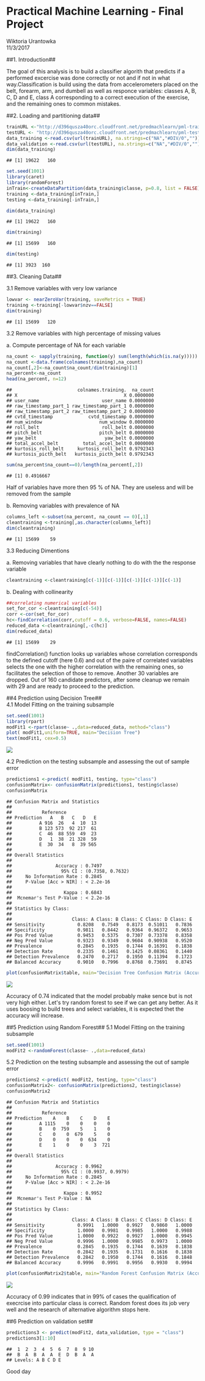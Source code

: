 # Practical Machine Learning - Final Project
Wiktoria Urantowka  
11/3/2017  



##1. Introduction##

The goal of this analysis is to build a classifier algorith that predicts if a performed excercise was done correctly or not and if not in what way.Classification is build using the data from accelerometers placed on the belt, forearm, arm, and dumbell as well as responce variables: classes A, B, C, D and E, class A corresponding to a correct execution of the exercise, and the remaining ones to common mistakes. 

##2. Loading and partitioning data##

```r
trainURL <-"http://d396qusza40orc.cloudfront.net/predmachlearn/pml-training.csv"
testURL <- "http://d396qusza40orc.cloudfront.net/predmachlearn/pml-testing.csv"
data_training <-read.csv(url(trainURL), na.strings=c("NA","#DIV/0",""))
data_validation <-read.csv(url(testURL), na.strings=c("NA","#DIV/0",""))
dim(data_training)
```

```
## [1] 19622   160
```

```r
set.seed(1001)
library(caret)
library(randomForest)
inTrain<-createDataPartition(data_training$classe, p=0.8, list = FALSE)
training <-data_training[inTrain,]
testing <-data_training[-inTrain,]
```


```r
dim(data_training) 
```

```
## [1] 19622   160
```

```r
dim(training) 
```

```
## [1] 15699   160
```

```r
dim(testing)
```

```
## [1] 3923  160
```

##3. Cleaning Data##

3.1 Remove variables with very low variance


```r
lowvar <- nearZeroVar(training, saveMetrics = TRUE)
training <-training[-lowvar$nzv==FALSE]
dim(training)
```

```
## [1] 15699   120
```

3.2 Remove variables with high percentage of missing values

a. Compute percentage of NA for each variable

```r
na_count <- sapply(training, function(y) sum(length(which(is.na(y)))))
na_count <-data.frame(colnames(training),na_count)
na_count[,2]<-na_count$na_count/dim(training)[1]
na_percent<-na_count
head(na_percent, n=12)
```

```
##                        colnames.training.  na_count
## X                                       X 0.0000000
## user_name                       user_name 0.0000000
## raw_timestamp_part_1 raw_timestamp_part_1 0.0000000
## raw_timestamp_part_2 raw_timestamp_part_2 0.0000000
## cvtd_timestamp             cvtd_timestamp 0.0000000
## num_window                     num_window 0.0000000
## roll_belt                       roll_belt 0.0000000
## pitch_belt                     pitch_belt 0.0000000
## yaw_belt                         yaw_belt 0.0000000
## total_accel_belt         total_accel_belt 0.0000000
## kurtosis_roll_belt     kurtosis_roll_belt 0.9792343
## kurtosis_picth_belt   kurtosis_picth_belt 0.9792343
```

```r
sum(na_percent$na_count==0)/length(na_percent[,2])
```

```
## [1] 0.4916667
```
Half of variables have more then 95 % of NA. They are useless and will be removed from the sample

b. Removing variables with prevalence of NA

```r
columns_left <-subset(na_percent, na_count == 0)[,1]
cleantraining <-training[,as.character(columns_left)]
dim(cleantraining)
```

```
## [1] 15699    59
```

3.3 Reducing Dimentions

a. Removing variables that have clearly nothing to do with the the response variable

```r
cleantraining <-cleantraining[c(-1)][c(-1)][c(-1)][c(-1)][c(-1)]
```

b. Dealing with collinearity 

```r
##correlating numerical variables
set_for_cor <-cleantraining[c(-54)]
corr <-cor(set_for_cor)
hc<-findCorrelation(corr,cutoff = 0.6, verbose=FALSE, names=FALSE)
reduced_data <-cleantraining[,-c(hc)]
dim(reduced_data)
```

```
## [1] 15699    29
```
findCorrelation() function looks up variables whose correlation corresponds to the defined cutoff (here 0.6) and out of the paire of correlated variables selects the one with the higher correlation with the remaining ones, so facilitates the selection of those to remove. Another 30 variables are dropped.
Out of 160 candidate predictors, after some cleanup we remain with 29 and are ready to proceed to the prediction.

##4 Prediction using Decision Tree##  
4.1 Model Fitting on the training subsample

```r
set.seed(1001)
library(rpart)
modFit1 <-rpart(classe~ .,data=reduced_data, method="class")
plot( modFit1,uniform=TRUE, main="Decision Tree")
text(modFit1, cex=0.5)
```

![](FinalProject_files/figure-html/unnamed-chunk-8-1.png)<!-- -->

4.2 Prediction on the testing subsample and assessing the out of sample error
 

```r
predictions1 <-predict( modFit1, testing, type="class")
confusionMatrix<- confusionMatrix(predictions1, testing$classe)
confusionMatrix
```

```
## Confusion Matrix and Statistics
## 
##           Reference
## Prediction   A   B   C   D   E
##          A 916  26   4  10  13
##          B 123 573  92 217  61
##          C  46  88 559  49  23
##          D   1  38  21 328  59
##          E  30  34   8  39 565
## 
## Overall Statistics
##                                           
##                Accuracy : 0.7497          
##                  95% CI : (0.7358, 0.7632)
##     No Information Rate : 0.2845          
##     P-Value [Acc > NIR] : < 2.2e-16       
##                                           
##                   Kappa : 0.6843          
##  Mcnemar's Test P-Value : < 2.2e-16       
## 
## Statistics by Class:
## 
##                      Class: A Class: B Class: C Class: D Class: E
## Sensitivity            0.8208   0.7549   0.8173  0.51011   0.7836
## Specificity            0.9811   0.8442   0.9364  0.96372   0.9653
## Pos Pred Value         0.9453   0.5375   0.7307  0.73378   0.8358
## Neg Pred Value         0.9323   0.9349   0.9604  0.90938   0.9520
## Prevalence             0.2845   0.1935   0.1744  0.16391   0.1838
## Detection Rate         0.2335   0.1461   0.1425  0.08361   0.1440
## Detection Prevalence   0.2470   0.2717   0.1950  0.11394   0.1723
## Balanced Accuracy      0.9010   0.7996   0.8768  0.73691   0.8745
```

```r
plot(confusionMatrix$table, main="Decision Tree Confusion Matrix (Accuracy=0.74)")  
```

![](FinalProject_files/figure-html/unnamed-chunk-9-1.png)<!-- -->
    
Accuracy of 0.74 indicated that the model probably make sence but is not very high either. Let's try random forest to see if we can get any better. As it uses boosing to build trees and select variables, it is expected thet the accuracy will increase.

##5 Prediction using Random Forest##
5.1 Model Fitting on the training subsample

```r
set.seed(1001)
modFit2 <-randomForest(classe~ .,data=reduced_data)
```
5.2 Prediction on the testing subsample and assessing the out of sample error

```r
predictions2 <-predict( modFit2, testing, type="class")
confusionMatrix2<- confusionMatrix(predictions2, testing$classe)
confusionMatrix2
```

```
## Confusion Matrix and Statistics
## 
##           Reference
## Prediction    A    B    C    D    E
##          A 1115    0    0    0    0
##          B    0  759    5    1    0
##          C    0    0  679    5    0
##          D    0    0    0  634    0
##          E    1    0    0    3  721
## 
## Overall Statistics
##                                           
##                Accuracy : 0.9962          
##                  95% CI : (0.9937, 0.9979)
##     No Information Rate : 0.2845          
##     P-Value [Acc > NIR] : < 2.2e-16       
##                                           
##                   Kappa : 0.9952          
##  Mcnemar's Test P-Value : NA              
## 
## Statistics by Class:
## 
##                      Class: A Class: B Class: C Class: D Class: E
## Sensitivity            0.9991   1.0000   0.9927   0.9860   1.0000
## Specificity            1.0000   0.9981   0.9985   1.0000   0.9988
## Pos Pred Value         1.0000   0.9922   0.9927   1.0000   0.9945
## Neg Pred Value         0.9996   1.0000   0.9985   0.9973   1.0000
## Prevalence             0.2845   0.1935   0.1744   0.1639   0.1838
## Detection Rate         0.2842   0.1935   0.1731   0.1616   0.1838
## Detection Prevalence   0.2842   0.1950   0.1744   0.1616   0.1848
## Balanced Accuracy      0.9996   0.9991   0.9956   0.9930   0.9994
```

```r
plot(confusionMatrix2$table, main="Random Forest Confusion Matrix (Accuracy=0.99)")  
```

![](FinalProject_files/figure-html/unnamed-chunk-11-1.png)<!-- -->
  
Accuracy of 0.99 indicates that in 99% of cases the qualification of execrcise into particular class is correct. Random forest does its job very well and the research of alternative algorithm stops here.

##6 Prediction on validation set##

```r
predictions3 <- predict(modFit2, data_validation, type = "class")
predictions3[1:10]
```

```
##  1  2  3  4  5  6  7  8  9 10 
##  B  A  B  A  A  E  D  B  A  A 
## Levels: A B C D E
```

Good day
